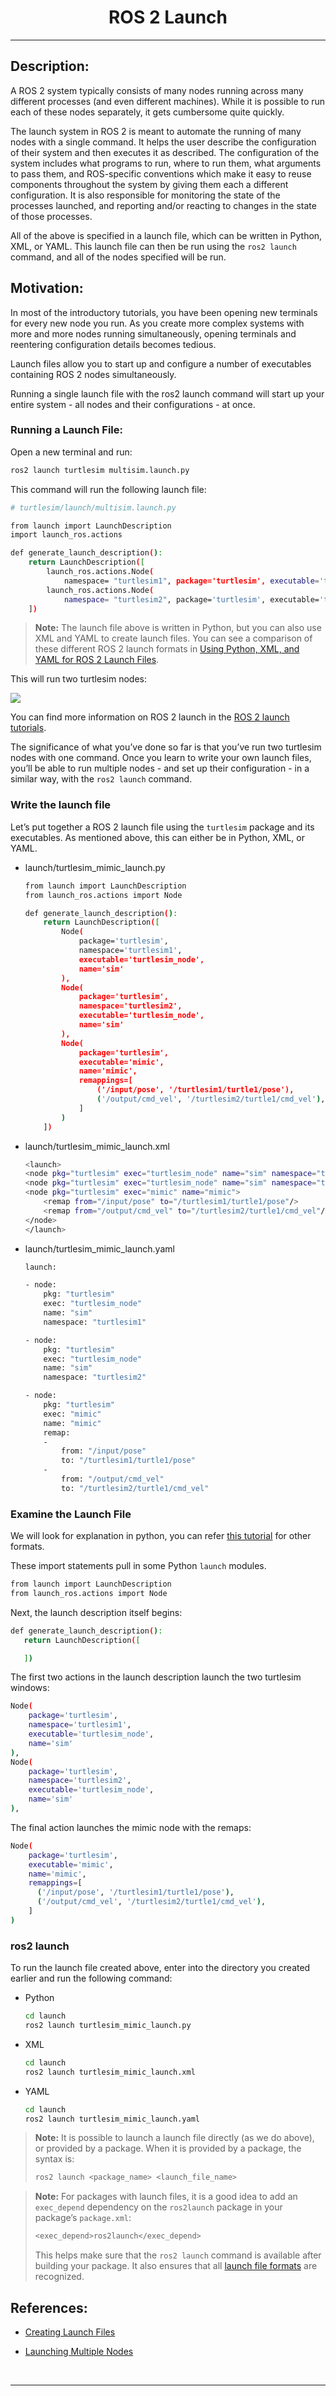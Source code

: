 <!-- <center><img src="http://mooc.e-yantra.org/img/eYantra_logo.svg" alt="e-yantra_logo" style="scale:75%;" /></center> -->

<style>
.back{
	position: fixed;
	width: 250px;
	height: 250px;
	top: 50%;
	left: 50%;
    margin-top: auto; 
    margin-left: auto; 
	opacity: 0.15;
    z-index: -1;
	}
</style>
<!-- <img src="http://mooc.e-yantra.org/img/EyantraLogoMini.png" class="back"> -->

<center>
    <h1>ROS 2 Launch</h1>
</center>

---

## Description:

A ROS 2 system typically consists of many nodes running across many different processes (and even different machines). While it is possible to run each of these nodes separately, it gets cumbersome quite quickly.

The launch system in ROS 2 is meant to automate the running of many nodes with a single command. It helps the user describe the configuration of their system and then executes it as described. The configuration of the system includes what programs to run, where to run them, what arguments to pass them, and ROS-specific conventions which make it easy to reuse components throughout the system by giving them each a different configuration. It is also responsible for monitoring the state of the processes launched, and reporting and/or reacting to changes in the state of those processes.

All of the above is specified in a launch file, which can be written in Python, XML, or YAML. This launch file can then be run using the `ros2 launch` command, and all of the nodes specified will be run.

## Motivation:

In most of the introductory tutorials, you have been opening new terminals for every new node you run. As you create more complex systems with more and more nodes running simultaneously, opening terminals and reentering configuration details becomes tedious.

Launch files allow you to start up and configure a number of executables containing ROS 2 nodes simultaneously.

Running a single launch file with the ros2 launch command will start up your entire system - all nodes and their configurations - at once.


### Running a Launch File:

Open a new terminal and run:

```sh
ros2 launch turtlesim multisim.launch.py
```

This command will run the following launch file:

```sh
# turtlesim/launch/multisim.launch.py

from launch import LaunchDescription
import launch_ros.actions

def generate_launch_description():
    return LaunchDescription([
        launch_ros.actions.Node(
            namespace= "turtlesim1", package='turtlesim', executable='turtlesim_node', output='screen'),
        launch_ros.actions.Node(
            namespace= "turtlesim2", package='turtlesim', executable='turtlesim_node', output='screen'),
    ])
```

> **Note:** The launch file above is written in Python, but you can also use XML and YAML to create launch files. You can see a comparison of these different ROS 2 launch formats in [Using Python, XML, and YAML for ROS 2 Launch Files](https://docs.ros.org/en/humble/How-To-Guides/Launch-file-different-formats.html).

This will run two turtlesim nodes:

<img src="https://docs.ros.org/en/humble/_images/turtlesim_multisim.png" />

You can find more information on ROS 2 launch in the [ROS 2 launch tutorials](https://docs.ros.org/en/humble/Tutorials/Intermediate/Launch/Launch-Main.html).

The significance of what you’ve done so far is that you’ve run two turtlesim nodes with one command. Once you learn to write your own launch files, you’ll be able to run multiple nodes - and set up their configuration - in a similar way, with the `ros2 launch` command.


### Write the launch file

Let’s put together a ROS 2 launch file using the `turtlesim` package and its executables. As mentioned above, this can either be in Python, XML, or YAML.

* launch/turtlesim_mimic_launch.py

    ```sh
    from launch import LaunchDescription
    from launch_ros.actions import Node

    def generate_launch_description():
        return LaunchDescription([
            Node(
                package='turtlesim',
                namespace='turtlesim1',
                executable='turtlesim_node',
                name='sim'
            ),
            Node(
                package='turtlesim',
                namespace='turtlesim2',
                executable='turtlesim_node',
                name='sim'
            ),
            Node(
                package='turtlesim',
                executable='mimic',
                name='mimic',
                remappings=[
                    ('/input/pose', '/turtlesim1/turtle1/pose'),
                    ('/output/cmd_vel', '/turtlesim2/turtle1/cmd_vel'),
                ]
            )
        ])
    ```

* launch/turtlesim_mimic_launch.xml
    ```sh
    <launch>
    <node pkg="turtlesim" exec="turtlesim_node" name="sim" namespace="turtlesim1"/>
    <node pkg="turtlesim" exec="turtlesim_node" name="sim" namespace="turtlesim2"/>
    <node pkg="turtlesim" exec="mimic" name="mimic">
        <remap from="/input/pose" to="/turtlesim1/turtle1/pose"/>
        <remap from="/output/cmd_vel" to="/turtlesim2/turtle1/cmd_vel"/>
    </node>
    </launch>
    ```

* launch/turtlesim_mimic_launch.yaml
    ```sh
    launch:

    - node:
        pkg: "turtlesim"
        exec: "turtlesim_node"
        name: "sim"
        namespace: "turtlesim1"

    - node:
        pkg: "turtlesim"
        exec: "turtlesim_node"
        name: "sim"
        namespace: "turtlesim2"

    - node:
        pkg: "turtlesim"
        exec: "mimic"
        name: "mimic"
        remap:
        -
            from: "/input/pose"
            to: "/turtlesim1/turtle1/pose"
        -
            from: "/output/cmd_vel"
            to: "/turtlesim2/turtle1/cmd_vel"
    ```

### Examine the Launch File

We will look for explanation in python, you can refer [this tutorial](https://docs.ros.org/en/humble/Tutorials/Intermediate/Launch/Creating-Launch-Files.html) for other formats.

These import statements pull in some Python `launch` modules.
```sh
from launch import LaunchDescription
from launch_ros.actions import Node
```

Next, the launch description itself begins:

```sh
def generate_launch_description():
   return LaunchDescription([

   ])
```

The first two actions in the launch description launch the two turtlesim windows:
```sh
Node(
    package='turtlesim',
    namespace='turtlesim1',
    executable='turtlesim_node',
    name='sim'
),
Node(
    package='turtlesim',
    namespace='turtlesim2',
    executable='turtlesim_node',
    name='sim'
),
```

The final action launches the mimic node with the remaps:

```sh
Node(
    package='turtlesim',
    executable='mimic',
    name='mimic',
    remappings=[
      ('/input/pose', '/turtlesim1/turtle1/pose'),
      ('/output/cmd_vel', '/turtlesim2/turtle1/cmd_vel'),
    ]
)
```

### ros2 launch

To run the launch file created above, enter into the directory you created earlier and run the following command:

- Python
    ```sh
    cd launch
    ros2 launch turtlesim_mimic_launch.py
    ```

- XML
    ```sh
    cd launch
    ros2 launch turtlesim_mimic_launch.xml
    ```

- YAML
    ```sh
    cd launch
    ros2 launch turtlesim_mimic_launch.yaml
    ```

> **Note:** It is possible to launch a launch file directly (as we do above), or provided by a package. When it is provided by a package, the syntax is:
> ```sh
> ros2 launch <package_name> <launch_file_name>
> ```

> **Note:** For packages with launch files, it is a good idea to add an `exec_depend` dependency on the `ros2launch` package in your package’s `package.xml`:
> ```sh
> <exec_depend>ros2launch</exec_depend>
> ```
> This helps make sure that the `ros2 launch` command is available after building your package. It also ensures that all [launch file formats](https://docs.ros.org/en/humble/How-To-Guides/Launch-file-different-formats.html) are recognized.


## References:

- [Creating Launch Files](https://docs.ros.org/en/humble/Tutorials/Intermediate/Launch/Creating-Launch-Files.html)

- [Launching Multiple Nodes](https://docs.ros.org/en/humble/Tutorials/Beginner-CLI-Tools/Launching-Multiple-Nodes/Launching-Multiple-Nodes.html)

</br>

---